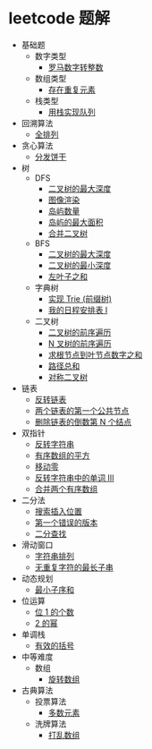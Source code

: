 # leetcode 题解

- 基础题
  - 数字类型
    - [罗马数字转整数](/magic-code/leetcode/romanToInt.md)
  - 数组类型
    - [存在重复元素](/magic-code/leetcode/contains-duplicate.md)
  - 栈类型
    - [用栈实现队列](/magic-code/leetcode/queue-using-stacks.md)
- 回溯算法
  - [全排列](/magic-code/leetcode/permutations.md)
- 贪心算法
  - [分发饼干](/magic-code/leetcode/assign-cookies.md)
- 树
  - DFS
    - [二叉树的最大深度](/magic-code/leetcode/tree-maxDepth-dfs.md)
    - [图像渲染](/magic-code/leetcode/flood-fill.md)
    - [岛屿数量](/magic-code/leetcode/num-of-lands.md)
    - [岛屿的最大面积](/magic-code/leetcode/max-area-of-island.md)
    - [合并二叉树](/magic-code/leetcode/merge-two-binary-trees.md)
  - BFS
    - [二叉树的最大深度](/magic-code/leetcode/tree-maxDepth-bfs.md)
    - [二叉树的最小深度](/magic-code/leetcode/tree-minDepth.md)
    - [左叶子之和](/magic-code/leetcode/sum-of-left-leaves.md)
  - 字典树
    - [实现 Trie (前缀树)](/magic-code/leetcode/trie.md)
    - [我的日程安排表 I](/magic-code/leetcode/my-calendar-1.md)
  - 二叉树
    - [二叉树的前序遍历](/magic-code/leetcode/tree-preorder-traversal.md)
    - [N 叉树的前序遍历](/magic-code/leetcode/n-tree-preorder-traversal.md)
    - [求根节点到叶节点数字之和](/magic-code/leetcode/sum-root-to-leaf-number.md)
    - [路径总和](/magic-code/leetcode/path-sum.md)
    - [对称二叉树](/magic-code/leetcode/symmetric-tree.md)
- 链表
  - [反转链表](/magic-code/leetcode/reverse-list.md)
  - [两个链表的第一个公共节点](/magic-code/leetcode/get-intersection-node.md)
  - [删除链表的倒数第 N 个结点](/magic-code/leetcode/remove-nth-from-end.md)
- 双指针
  - [反转字符串](/magic-code/leetcode/reverse-string.md)
  - [有序数组的平方](/magic-code/leetcode/squares-of-a-sorted-array.md)
  - [移动零](/magic-code/leetcode/move-zeroes.md)
  - [反转字符串中的单词 III](/magic-code/leetcode/reverse-words-in-a-string-iii.md)
  - [合并两个有序数组](/magic-code/leetcode/merge-sorted-array.md)
- 二分法
  - [搜索插入位置](/magic-code/leetcode/search-insert.md)
  - [第一个错误的版本](/magic-code/leetcode/first-wrong-version.md)
  - [二分查找](/magic-code/leetcode/binary-search.md)
- 滑动窗口
  - [字符串排列](/magic-code/leetcode/permutation-in-string.md)
  - [无重复字符的最长子串](/magic-code/leetcode/no-repeat-char.md)
- 动态规划
  - [最小子序和](/magic-code/leetcode/maximum-subarray.md)
- 位运算
  - [位 1 的个数](/magic-code/leetcode/hamming-weight.md)
  - [2 的幂](/magic-code/leetcode/power-of-two.md)
- 单调栈
  - [有效的括号](/magic-code/leetcode/valid-parentheses.md)
- 中等难度
  - 数组
    - [旋转数组](/magic-code/leetcode/rotate-array.md)
- 古典算法
  - 投票算法
    - [多数元素](/magic-code/leetcode/marjority-element.md)
  - 洗牌算法
    - [打乱数组](/magic-code/leetcode/shuffle-nums.md)
